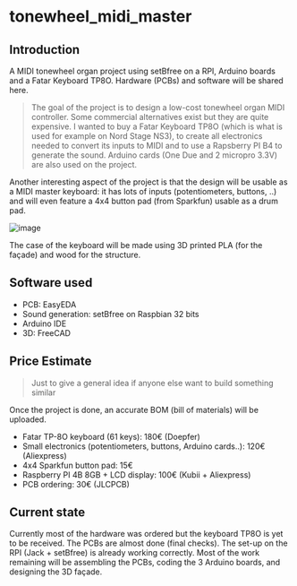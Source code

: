 # tonewheel_midi_master

## Introduction

A MIDI tonewheel organ project using setBfree on a RPI, Arduino boards and a Fatar Keyboard TP8O. Hardware (PCBs) and software will be shared here.

> The goal of the project is to design a low-cost tonewheel organ MIDI controller.
Some commercial alternatives exist but they are quite expensive. I wanted to buy a Fatar Keyboard TP8O (which is what is used for example on Nord Stage NS3), to create all electronics needed to convert its inputs to MIDI and to use a Rapsberry PI B4 to generate the sound.
Arduino cards (One Due and 2 micropro 3.3V) are also used on the project.

Another interesting aspect of the project is that the design will be usable as a MIDI master keyboard: it has lots of inputs (potentiometers, buttons, ..) and will even feature a 4x4 button pad (from Sparkfun) usable as a drum pad.

![image](https://user-images.githubusercontent.com/67337957/120108813-0b481e00-c167-11eb-970a-776aaab56b44.png)

The case of the keyboard will be made using 3D printed PLA (for the façade) and wood for the structure.

## Software used

- PCB: EasyEDA
- Sound generation: setBfree on Raspbian 32 bits
- Arduino IDE
- 3D: FreeCAD

## Price Estimate

> Just to give a general idea if anyone else want to build something similar

Once the project is done, an accurate BOM (bill of materials) will be uploaded.

- Fatar TP-8O keyboard (61 keys): 180€ (Doepfer)
- Small electronics (potentiometers, buttons, Arduino cards..): 120€ (Aliexpress)
- 4x4 Sparkfun button pad: 15€
- Raspberry PI 4B 8GB + LCD display: 100€ (Kubii + Aliexpress)
- PCB ordering: 30€ (JLCPCB)

## Current state

Currently most of the hardware was ordered but the keyboard TP8O is yet to be received. The PCBs are almost done (final checks).
The set-up on the RPI (Jack + setBfree) is already working correctly.
Most of the work remaining will be assembling the PCBs, coding the 3 Arduino boards, and designing the 3D façade.
